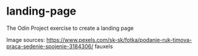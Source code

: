 # landing-page
The Odin Project exercise to create a landing page

Image sources:
https://www.pexels.com/sk-sk/fotka/podanie-ruk-timova-praca-sedenie-spojenie-3184306/ fauxels
